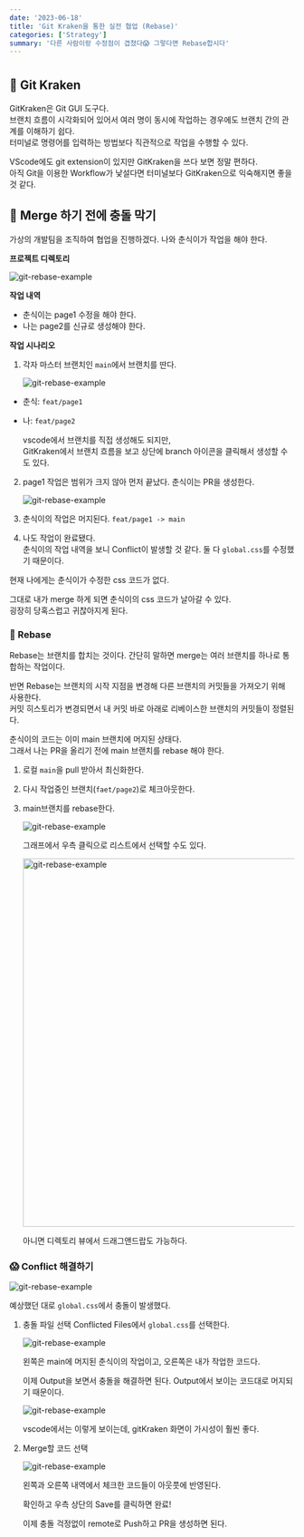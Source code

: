 ```yaml
---
date: '2023-06-18'
title: 'Git Kraken을 통한 실전 협업 (Rebase)'
categories: ['Strategy']
summary: '다른 사람이랑 수정점이 겹쳤다😱 그렇다면 Rebase합시다'
---
```


#

## 🐙 Git Kraken

GitKraken은 Git GUI 도구다.  
브랜치 흐름이 시각화되어 있어서 여러 명이 동시에 작업하는 경우에도 브랜치 간의 관계를 이해하기 쉽다.  
터미널로 명령어를 입력하는 방법보다 직관적으로 작업을 수행할 수 있다.

VScode에도 git extension이 있지만 GitKraken을 쓰다 보면 정말 편하다.  
아직 Git을 이용한 Workflow가 낯설다면 터미널보다 GitKraken으로 익숙해지면 좋을 것 같다.

## 🚀 Merge 하기 전에 충돌 막기

가상의 개발팀을 조직하여 협업을 진행하겠다.
나와 춘식이가 작업을 해야 한다.

**프로젝트 디렉토리**

<img src="./images/git-rebase-01.png" alt="git-rebase-example"  />

**작업 내역**

- 춘식이는 page1 수정을 해야 한다.
- 나는 page2를 신규로 생성해야 한다.

**작업 시나리오**

1. 각자 마스터 브랜치인 `main`에서 브랜치를 딴다.

   <img src="./images/git-rebase-02.png" alt="git-rebase-example" />

- 춘식: `feat/page1`
- 나: `feat/page2`

  vscode에서 브랜치를 직접 생성해도 되지만,  
   GitKraken에서 브랜치 흐름을 보고 상단에 branch 아이콘을 클릭해서 생성할 수도 있다.

2. page1 작업은 범위가 크지 않아 먼저 끝났다. 춘식이는 PR을 생성한다.

   <img src="./images/git-rebase-03.png" alt="git-rebase-example" />

3. 춘식이의 작업은 머지된다. `feat/page1 -> main`

4. 나도 작업이 완료됐다.  
   춘식이의 작업 내역을 보니 Conflict이 발생할 것 같다.
   둘 다 `global.css`를 수정했기 때문이다.

현재 나에게는 춘식이가 수정한 css 코드가 없다.

그대로 내가 merge 하게 되면 춘식이의 css 코드가 날아갈 수 있다.  
굉장히 당혹스럽고 귀찮아지게 된다.

### 🔑 Rebase

Rebase는 브랜치를 합치는 것이다.
간단히 말하면 merge는 여러 브랜치를 하나로 통합하는 작업이다.

반면 Rebase는 브랜치의 시작 지점을 변경해 다른 브랜치의 커밋들을 가져오기 위해 사용한다.  
커밋 히스토리가 변경되면서 내 커밋 바로 아래로 리베이스한 브랜치의 커밋들이 정렬된다.

춘식이의 코드는 이미 main 브랜치에 머지된 상태다.  
그래서 나는 PR을 올리기 전에 main 브랜치를 rebase 해야 한다.

1. 로컬 `main`을 pull 받아서 최신화한다.
2. 다시 작업중인 브랜치(`faet/page2`)로 체크아웃한다.

3. main브랜치를 rebase한다.

   <img src="./images/git-rebase-04.png" alt="git-rebase-example" />

   그래프에서 우측 클릭으로 리스트에서 선택할 수도 있다.

   <img src="./images/git-rebase-09.gif" alt="git-rebase-example" style="width: 650px !important; max-width:100%;" />

   아니면 디렉토리 뷰에서 드래그앤드랍도 가능하다.

### 😱 Conflict 해결하기

<img src="./images/git-rebase-05.png" alt="git-rebase-example" />

예상했던 대로 `global.css`에서 충돌이 발생했다.

1. 충돌 파일 선택
   Conflicted Files에서 `global.css`를 선택한다.

    <img src="./images/git-rebase-06.png" alt="git-rebase-example" />

   왼쪽은 main에 머지된 춘식이의 작업이고,
   오른쪽은 내가 작업한 코드다.

   이제 Output을 보면서 충돌을 해결하면 된다.
   Output에서 보이는 코드대로 머지되기 때문이다.

    <img src="./images/git-rebase-07.png" alt="git-rebase-example" />

   vscode에서는 이렇게 보이는데,
   gitKraken 화면이 가시성이 훨씬 좋다.

2. Merge할 코드 선택

   <img src="./images/git-rebase-08.png" alt="git-rebase-example" />

   왼쪽과 오른쪽 내역에서 체크한 코드들이 아웃풋에 반영된다.

   확인하고 우측 상단의 Save를 클릭하면 완료!

   이제 충돌 걱정없이 remote로 Push하고 PR을 생성하면 된다.
